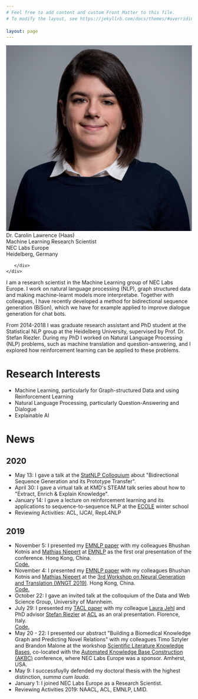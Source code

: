 ```yaml
---
# Feel free to add content and custom Front Matter to this file.
# To modify the layout, see https://jekyllrb.com/docs/themes/#overriding-theme-defaults

layout: page
---
```

<div class="grid">
    <div class="col-1-2">
       <div class="content">
            <img src="/images/picture.jpg" alt="Profile">
       </div>
    </div>
    <div class="col-1-2">
       <div class="content">
       Dr. Carolin Lawrence (Haas)<br/>
       Machine Learning Research Scientist<br/>
       NEC Labs Europe<br/>
       Heidelberg, Germany<br/>
       
       </div>
    </div>
</div>

I am a research scientist in the Machine Learning group of NEC Labs Europe. I work on natural language processing (NLP), graph structured data and making machine-learnt models more interpretabe. Together with colleagues, I have recently developed a method for bidirectional sequence generation (BiSon), which we have for example applied to improve dialogue generation for chat bots.

From 2014-2018 I was graduate research assistant and PhD student at the Statistical NLP group at the Heidelberg University, supervised by Prof. Dr. Stefan Riezler. During my PhD I worked on Natural Language Processing (NLP) problems, such as machine translation and question-answering, and I explored how reinforcement learning can be applied to these problems.

# Research Interests
* Machine Learning, particularly for Graph-structured Data and using Reinforcement Learning
* Natural Language Processing, particularly Question-Answering and Dialogue
* Explainable AI


# News
## 2020
* May 13: I gave a talk at the <a href="https://www.cl.uni-heidelberg.de/colloquium/statnlp/">StatNLP Colloquium</a> about "Bidirectional Sequence Generation and its Prototype Transfer".
* April 30: I gave a virtual talk at KMD's STEAM talk series about how to "Extract, Enrich & Explain Knowledge".
* January 14: I gave a lecture on reinforcement learning and its applications to sequence-to-sequence NLP at the <a href="https://ecole-itn.eu/">ECOLE</a> winter school
* Reviewing Activities: ACL, IJCAI, RepL4NLP

## 2019
* November 5: I presented my <a href='https://www.aclweb.org/anthology/D19-1001.pdf'>EMNLP paper</a> with my colleagues Bhushan Kotnis and <a href='http://www.matlog.net/'>Mathias Niepert</a> at <a href='https://sites.google.com/view/wngt19/home'>EMNLP</a> as the first oral presentation of the conference. Hong Kong, China.<br/> <a href='https://github.com/carolinlawrence/BiSon'>Code.</a>
* November 4: I presented my <a href='https://www.aclweb.org/anthology/D19-1001.pdf'>EMNLP paper</a> with my colleagues Bhushan Kotnis and <a href='http://www.matlog.net/'>Mathias Niepert</a> at the <a href='https://sites.google.com/view/wngt19/home'>3rd Workshop on Neural Generation and Translation (WNGT 2019)</a>. Hong Kong, China.<br/> <a href='https://github.com/carolinlawrence/BiSon'>Code.</a>
* October 22: I gave an invited talk at the colloquium of the Data and Web Science Group, University of Mannheim.
* July 29: I presented my <a href='https://www.transacl.org/ojs/index.php/tacl/article/view/1594'>TACL paper</a> with my colleague <a href='https://www.cl.uni-heidelberg.de/~jehl/'>Laura Jehl</a> and PhD advisor <a href='http://www.cl.uni-heidelberg.de/~riezler/'>Stefan Riezler</a> at <a href='http://www.acl2019.org/EN/index.xhtml'>ACL</a> as an oral presentation. Florence, Italy. <br/><a href='https://github.com/carolinlawrence/nematus'>Code.</a> <!--<a href='material/'>Slides.</a>-->
* May 20 - 22: I presented our abstract "Building a Biomedical Knowledge Graph and Predicting Novel Relations" with my colleagues Timo Sztyler and Brandon Malone at the workshop <a href="https://sites.google.com/view/akbc-sci/home">Scientific Literature Knowledge Bases</a>, co-located with the <a href='https://www.akbc.ws/2019/'>Automated Knowledge Base Construction (AKBC)</a> conference, where NEC Labs Europe was a sponsor. Amherst, USA.
* May 9: I successfuylly defended my doctoral thesis with the highest distinction, <i>summa cum lauda</i>.
* January 1: I joined NEC Labs Europe as a Research Scientist.
* Reviewing Activities 2019: NAACL, ACL, EMNLP, LMID.

<!--- <a href=''></a> --->

<!--Other years-->
